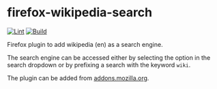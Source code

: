 # firefox-wikipedia-search

[![Lint](https://github.com/HarryWhitehorn/firefox-wikipedia-search/actions/workflows/lint.yml/badge.svg)](https://github.com/HarryWhitehorn/firefox-wikipedia-search/actions/workflows/lint.yml)
[![Build](https://github.com/HarryWhitehorn/firefox-wikipedia-search/actions/workflows/build.yml/badge.svg)](https://github.com/HarryWhitehorn/firefox-wikipedia-search/actions/workflows/build.yml)

Firefox plugin to add wikipedia (en) as a search engine.

The search engine can be accessed either by selecting the option in the search dropdown or by prefixing a search with the keyword `wiki`.

The plugin can be added from [addons.mozilla.org](https://addons.mozilla.org/en-US/firefox/addon/wikipedia-search-engine/).
